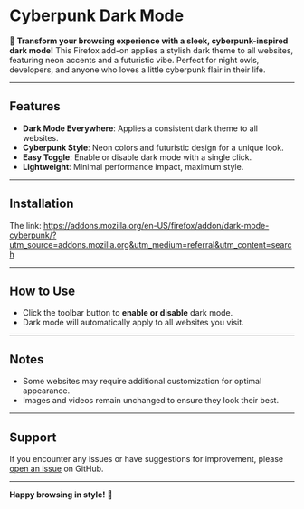 # Cyberpunk Dark Mode

🌃 **Transform your browsing experience with a sleek, cyberpunk-inspired dark mode!** This Firefox add-on applies a stylish dark theme to all websites, featuring neon accents and a futuristic vibe. Perfect for night owls, developers, and anyone who loves a little cyberpunk flair in their life.

---

## Features
- **Dark Mode Everywhere**: Applies a consistent dark theme to all websites.
- **Cyberpunk Style**: Neon colors and futuristic design for a unique look.
- **Easy Toggle**: Enable or disable dark mode with a single click.
- **Lightweight**: Minimal performance impact, maximum style.

---

## Installation
The link: https://addons.mozilla.org/en-US/firefox/addon/dark-mode-cyberpunk/?utm_source=addons.mozilla.org&utm_medium=referral&utm_content=search

---

## How to Use
- Click the toolbar button to **enable or disable** dark mode.
- Dark mode will automatically apply to all websites you visit.

---

## Notes
- Some websites may require additional customization for optimal appearance.
- Images and videos remain unchanged to ensure they look their best.

---

## Support
If you encounter any issues or have suggestions for improvement, please [open an issue](https://github.com/your-repo-url/issues) on GitHub.

---

**Happy browsing in style!** 🚀
